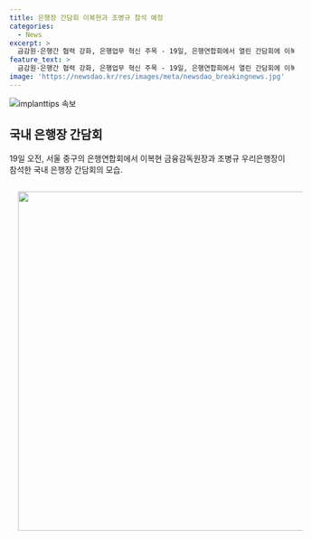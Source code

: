 ```yaml
---
title: 은행장 간담회 이복현과 조병규 참석 예정
categories:
  - News
excerpt: >
  금감원·은행간 협력 강화, 은행업무 혁신 주목 - 19일, 은행연합회에서 열린 간담회에 이복현 금융감독원장과 조병규 우리은행장이 참석했다. 두 사람은 협력의 필요성과 은행업무 혁신에 대한 의견을 나눴다.
feature_text: >
  금감원·은행간 협력 강화, 은행업무 혁신 주목 - 19일, 은행연합회에서 열린 간담회에 이복현 금융감독원장과 조병규 우리은행장이 참석했다. 두 사람은 협력의 필요성과 은행업무 혁신에 대한 의견을 나눴다.
image: 'https://newsdao.kr/res/images/meta/newsdao_breakingnews.jpg'
---
```


<p><img src="https://newsdao.kr/res/images/meta/newsdao_breakingnews.jpg" alt="implanttips 속보" /></p>

<h2 data-ke-size="size26">국내 은행장 간담회</h2>

<p data-ke-size="size16">19일 오전, 서울 중구의 은행연합회에서 이복현 금융감독원장과 조병규 우리은행장이 참석한 국내 은행장 간담회의 모습.</p>

<p><img class="fr-fin-0000055947" src="https://www.news1.kr/photos/view1/2021/06/19/2021061910042495012_20210619100929_1.jpg" width="600" style="margin: 15px 15px 15px 15px;"/></p>

<p data-ke-size="size16">&nbsp;</p>

